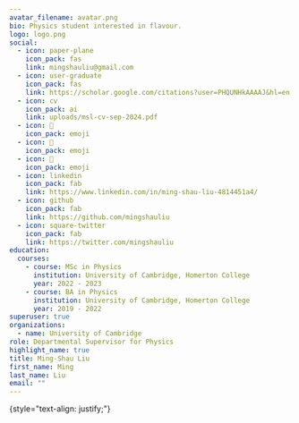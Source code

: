 ```yaml
---
avatar_filename: avatar.png
bio: Physics student interested in flavour.
logo: logo.png
social:
  - icon: paper-plane
    icon_pack: fas
    link: mingshauliu@gmail.com
  - icon: user-graduate
    icon_pack: fas
    link: https://scholar.google.com/citations?user=PHQUNHkAAAAJ&hl=en
  - icon: cv
    icon_pack: ai
    link: uploads/msl-cv-sep-2024.pdf
  - icon: 🦦
    icon_pack: emoji
  - icon: 🦦
    icon_pack: emoji
  - icon: 🦦
    icon_pack: emoji
  - icon: linkedin
    icon_pack: fab
    link: https://www.linkedin.com/in/ming-shau-liu-4814451a4/
  - icon: github
    icon_pack: fab
    link: https://github.com/mingshauliu
  - icon: square-twitter
    icon_pack: fab
    link: https://twitter.com/mingshauliu
education:
  courses:
    - course: MSc in Physics
      institution: University of Cambridge, Homerton College
      year: 2022 - 2023
    - course: BA in Physics
      institution: University of Cambridge, Homerton College
      year: 2019 - 2022
superuser: true
organizations:
  - name: University of Cambridge
role: Departmental Supervisor for Physics
highlight_name: true
title: Ming-Shau Liu
first_name: Ming
last_name: Liu
email: ""
---
```

 
{style="text-align: justify;"}
